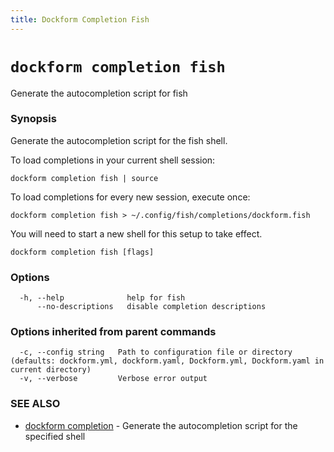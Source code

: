 ```yaml
---
title: Dockform Completion Fish
---
```


# `dockform completion fish`

Generate the autocompletion script for fish

### Synopsis

Generate the autocompletion script for the fish shell.

To load completions in your current shell session:

	dockform completion fish | source

To load completions for every new session, execute once:

	dockform completion fish > ~/.config/fish/completions/dockform.fish

You will need to start a new shell for this setup to take effect.


```
dockform completion fish [flags]
```

### Options

```
  -h, --help              help for fish
      --no-descriptions   disable completion descriptions
```

### Options inherited from parent commands

```
  -c, --config string   Path to configuration file or directory (defaults: dockform.yml, dockform.yaml, Dockform.yml, Dockform.yaml in current directory)
  -v, --verbose         Verbose error output
```

### SEE ALSO

* [dockform completion](/docs/cli/dockform_completion)	 - Generate the autocompletion script for the specified shell


